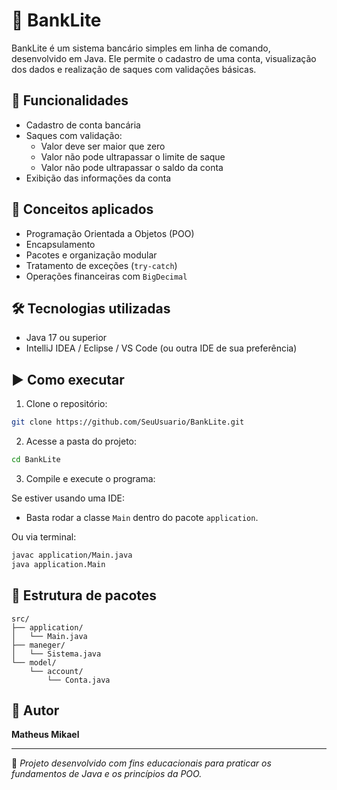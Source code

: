 # 💸 BankLite

BankLite é um sistema bancário simples em linha de comando, desenvolvido em Java. Ele permite o cadastro de uma conta, visualização dos dados e realização de saques com validações básicas.

## 📌 Funcionalidades

- Cadastro de conta bancária
- Saques com validação:
  - Valor deve ser maior que zero
  - Valor não pode ultrapassar o limite de saque
  - Valor não pode ultrapassar o saldo da conta
- Exibição das informações da conta

## 🧠 Conceitos aplicados

- Programação Orientada a Objetos (POO)
- Encapsulamento
- Pacotes e organização modular
- Tratamento de exceções (`try-catch`)
- Operações financeiras com `BigDecimal`

## 🛠️ Tecnologias utilizadas

- Java 17 ou superior
- IntelliJ IDEA / Eclipse / VS Code (ou outra IDE de sua preferência)

## ▶️ Como executar

1. Clone o repositório:

```bash
git clone https://github.com/SeuUsuario/BankLite.git
```

2. Acesse a pasta do projeto:

```bash
cd BankLite
```

3. Compile e execute o programa:

Se estiver usando uma IDE:
- Basta rodar a classe `Main` dentro do pacote `application`.

Ou via terminal:

```bash
javac application/Main.java
java application.Main
```

## 📁 Estrutura de pacotes

```
src/
├── application/
│   └── Main.java
├── maneger/
│   └── Sistema.java
└── model/
    └── account/
        └── Conta.java
```

## 👤 Autor

**Matheus Mikael**

---

📌 *Projeto desenvolvido com fins educacionais para praticar os fundamentos de Java e os princípios da POO.*
